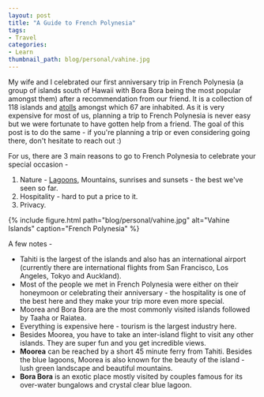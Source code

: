 ```yaml
---
layout: post
title: "A Guide to French Polynesia"
tags:
- Travel
categories:
- Learn
thumbnail_path: blog/personal/vahine.jpg
---
```


My wife and I celebrated our first anniversary trip in French Polynesia (a group of islands south of Hawaii with Bora Bora being the most popular amongst them) after a recommendation from our friend. It is a collection of 118 islands and [atolls](https://en.wikipedia.org/wiki/Atoll) amongst which 67 are inhabited. As it is very expensive for most of us, planning a trip to French Polynesia is never easy but we were fortunate to have gotten help from a friend. The goal of this post is to do the same - if you're planning a trip or even considering going there, don't hesitate to reach out :)

For us, there are 3 main reasons to go to French Polynesia to celebrate your special occasion -

1. Nature - [Lagoons](https://www.google.com/search?q=bora+bora), Mountains, sunrises and sunsets - the best we've seen so far.
2. Hospitality - hard to put a price to it.
3. Privacy.

{% include figure.html path="blog/personal/vahine.jpg" alt="Vahine Islands" caption="French Polynesia" %}

A few notes - 

- Tahiti is the largest of the islands and also has an international airport (currently there are international flights from San Francisco, Los Angeles, Tokyo and Auckland).
- Most of the people we met in French Polynesia were either on their honeymoon or celebrating their anniversary - the hospitality is one of the best here and they make your trip more even more special.
- Moorea and Bora Bora are the most commonly visited islands followed by Taaha or Raiatea.
- Everything is expensive here - tourism is the largest industry here.
- Besides Moorea, you have to take an inter-island flight to visit any other islands. They are super fun and you get incredible views.
- **Moorea** can be reached by a short 45 minute ferry from Tahiti. Besides the blue lagoons, Moorea is also known for the beauty of the island - lush green landscape and beautiful mountains.
- **Bora Bora** is an exotic place mostly visited by couples famous for its over-water bungalows and crystal clear blue lagoon.
